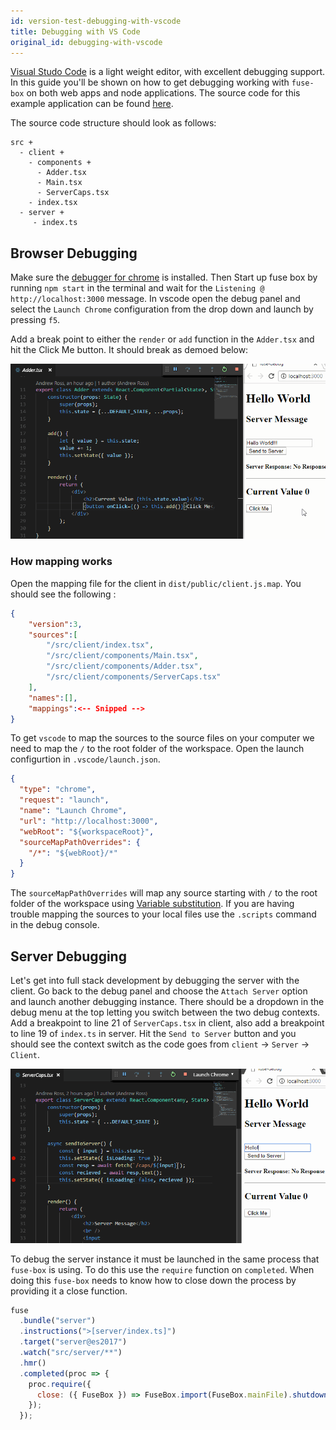 ```yaml
---
id: version-test-debugging-with-vscode
title: Debugging with VS Code
original_id: debugging-with-vscode
---
```


[Visual Studo Code](https://code.visualstudio.com/) is a light weight editor,
with excellent debugging support. In this guide you'll be shown on how to get
debugging working with `fuse-box` on both web apps and node applications. The
source code for this example application can be found
[here](https://github.com/andrew-w-ross/fuse-debug).

The source code structure should look as follows:

```
src +
  - client +
    - components +
      - Adder.tsx
      - Main.tsx
      - ServerCaps.tsx
    - index.tsx
  - server +
     - index.ts
```

## Browser Debugging

Make sure the
[debugger for chrome](https://marketplace.visualstudio.com/items?itemName=msjsdiag.debugger-for-chrome)
is installed. Then Start up fuse box by running `npm start` in the terminal and
wait for the `Listening @ http://localhost:3000` message. In vscode open the
debug panel and select the `Launch Chrome` configuration from the drop down and
launch by pressing `f5`.

Add a break point to either the `render` or `add` function in the `Adder.tsx`
and hit the Click Me button. It should break as demoed below:

![debugging gif](https://raw.githubusercontent.com/fuse-box/fuse-box/master/docs/images/debugging.gif)

### How mapping works

Open the mapping file for the client in `dist/public/client.js.map`. You should
see the following :

```json
{
	"version":3,
	"sources":[
		"/src/client/index.tsx",
		"/src/client/components/Main.tsx",
		"/src/client/components/Adder.tsx",
		"/src/client/components/ServerCaps.tsx"
	],
	"names":[],
	"mappings":<-- Snipped -->
}
```

To get `vscode` to map the sources to the source files on your computer we need
to map the `/` to the root folder of the workspace. Open the launch configurtion
in `.vscode/launch.json`.

```json
{
  "type": "chrome",
  "request": "launch",
  "name": "Launch Chrome",
  "url": "http://localhost:3000",
  "webRoot": "${workspaceRoot}",
  "sourceMapPathOverrides": {
    "/*": "${webRoot}/*"
  }
}
```

The `sourceMapPathOverrides` will map any source starting with `/` to the root
folder of the workspace using
[Variable substitution](https://code.visualstudio.com/docs/editor/debugging#_variable-substitution).
If you are having trouble mapping the sources to your local files use the
`.scripts` command in the debug console.

## Server Debugging

Let's get into full stack development by debugging the server with the client.
Go back to the debug panel and choose the `Attach Server` option and launch
another debugging instance. There should be a dropdown in the debug menu at the
top letting you switch between the two debug contexts. Add a breakpoint to line
21 of `ServerCaps.tsx` in client, also add a breakpoint to line 19 of `index.ts`
in server. Hit the `Send to Server` button and you should see the context switch
as the code goes from `client` -> `Server` -> `Client`.

![fullstack debugging gif](https://raw.githubusercontent.com/fuse-box/fuse-box/master/docs/images/fullstack-debugging.gif)

To debug the server instance it must be launched in the same process that
`fuse-box` is using. To do this use the `require` function on `completed`. When
doing this `fuse-box` needs to know how to close down the process by providing
it a close function.

```js
fuse
  .bundle("server")
  .instructions(">[server/index.ts]")
  .target("server@es2017")
  .watch("src/server/**")
  .hmr()
  .completed(proc => {
    proc.require({
      close: ({ FuseBox }) => FuseBox.import(FuseBox.mainFile).shutdown(),
    });
  });
```
